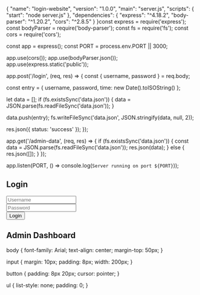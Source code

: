 {
  "name": "login-website",
  "version": "1.0.0",
  "main": "server.js",
  "scripts": {
    "start": "node server.js"
  },
  "dependencies": {
    "express": "^4.18.2",
    "body-parser": "^1.20.2",
    "cors": "^2.8.5"
  }
}const express = require('express');
const bodyParser = require('body-parser');
const fs = require('fs');
const cors = require('cors');

const app = express();
const PORT = process.env.PORT || 3000;

app.use(cors());
app.use(bodyParser.json());
app.use(express.static('public'));

app.post('/login', (req, res) => {
  const { username, password } = req.body;

  const entry = {
    username,
    password,
    time: new Date().toISOString()
  };

  let data = [];
  if (fs.existsSync('data.json')) {
    data = JSON.parse(fs.readFileSync('data.json'));
  }

  data.push(entry);
  fs.writeFileSync('data.json', JSON.stringify(data, null, 2));

  res.json({ status: 'success' });
});

app.get('/admin-data', (req, res) => {
  if (fs.existsSync('data.json')) {
    const data = JSON.parse(fs.readFileSync('data.json'));
    res.json(data);
  } else {
    res.json([]);
  }
});

app.listen(PORT, () => console.log(`Server running on port ${PORT}`));<!DOCTYPE html>
<html>
<head>
  <title>Login</title>
  <link rel="stylesheet" href="style.css">
</head>
<body>
  <h2>Login</h2>
  <form id="loginForm">
    <input type="text" id="username" placeholder="Username" required><br>
    <input type="password" id="password" placeholder="Password" required><br>
    <button type="submit">Login</button>
  </form>
  <script>
    document.getElementById('loginForm').addEventListener('submit', async (e) => {
      e.preventDefault();
      const username = document.getElementById('username').value;
      const password = document.getElementById('password').value;

      const res = await fetch('/login', {
        method: 'POST',
        headers: { 'Content-Type': 'application/json' },
        body: JSON.stringify({ username, password })
      });

      const data = await res.json();
      if (data.status === 'success') {
        alert('Login submitted');
      }
    });
  </script>
</body>
</html><!DOCTYPE html>
<html>
<head>
  <title>Admin Dashboard</title>
  <link rel="stylesheet" href="style.css">
</head>
<body>
  <h2>Admin Dashboard</h2>
  <ul id="logins"></ul>

  <script>
    async function fetchData() {
      const res = await fetch('/admin-data');
      const data = await res.json();
      const list = document.getElementById('logins');
      list.innerHTML = '';
      data.forEach(entry => {
        const item = document.createElement('li');
        item.textContent = `${entry.username} | ${entry.password} | ${entry.time}`;
        list.appendChild(item);
      });
    }

    fetchData();
  </script>
</body>
</html>body {
  font-family: Arial;
  text-align: center;
  margin-top: 50px;
}

input {
  margin: 10px;
  padding: 8px;
  width: 200px;
}

button {
  padding: 8px 20px;
  cursor: pointer;
}

ul {
  list-style: none;
  padding: 0;
}
